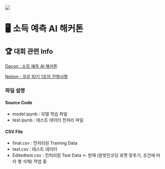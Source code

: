 <img src="https://github.com/forwarder1121/AI-Income-Prediction-Hackathon/assets/66872094/de024666-95af-48d7-b80e-89e1bc79e02a"/>


# 🖥 소득 예측 AI 해커톤   

## 🏆 대회 관련 Info

[Dacon : 소득 예측 AI 해커톤](https://dacon.io/competitions/official/236230/overview/description)   

[Notion : 쿠글 10기 1조의 진행사항](https://lemon-paw-6c8.notion.site/EDA-6a386e559814455ba3ca28df096771f8?pvs=4)



### 파일 설명

#### Source Code
- model.ipynb : 모델 학습 파일
- test.ipynb : 테스트 데이터 전처리 파일

#### CSV File
- final.csv : 전치리된 Training Data
- test.csv : 테스트 데이터
- Editedtest.csv : 전처리된 Test Data <- 현재 (원핫인코딩 포멧 맞추기, 조건에 따라 행 삭제) 작업 중
